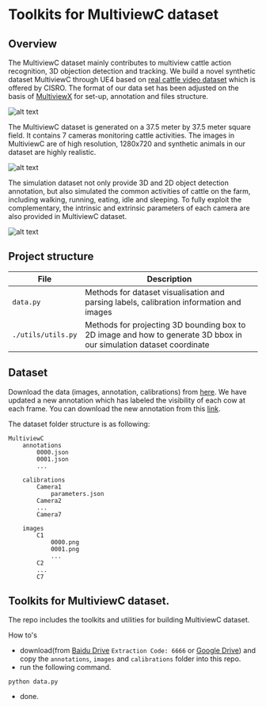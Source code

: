 # Toolkits for MultiviewC dataset

## Overview
The MultiviewC dataset mainly contributes to multiview cattle action recognition, 3D objection detection and tracking. We build a novel synthetic dataset MultiviewC through UE4 based on [real cattle video dataset](https://cloudstor.aarnet.edu.au/plus/s/fouvWr9sE6TBueO) which is offered by CISRO. The format of our data set has been adjusted on the basis of [MultiviewX](https://github.com/hou-yz/MultiviewX) for set-up, annotation and files structure.

![alt text](https://github.com/Robert-Mar/MultiviewC/blob/main/github_material/gt.png "Visualization of ground true dataset")

The MultiviewC dataset is generated on a 37.5 meter by 37.5 meter square field. It contains 7 cameras monitoring cattle activities. The images in MultiviewC are of high resolution, 1280x720 and synthetic animals in our dataset are highly realistic. 

![alt text](https://github.com/Robert-Mar/MultiviewC/blob/main/github_material/MultiviewC.png "Visualization of MultiviewC")

The simulation dataset not only provide 3D and 2D object detection annotation, but also simulated the common activities of cattle on the farm, including walking, running, eating, idle and sleeping. To fully exploit the complementary, the intrinsic and extrinsic parameters of each camera are also provided in MultiviewC dataset.

![alt text](https://github.com/Robert-Mar/MultiviewC/blob/main/github_material/labeled_MultiviewC.png "Visualization of Labeled MultiviewC")

## Project structure
| File                   | Description                                                                                      |
| ---------------------- | ------------------------------------------------------------------------------------------------ |
| `data.py`  | Methods for dataset visualisation and parsing labels, calibration information and images                                |
| `./utils/utils.py`  | Methods for projecting 3D bounding box to 2D image and how to generate 3D bbox in our simulation dataset coordinate  |

## Dataset
Download the data (images, annotation, calibrations) from [here](https://drive.google.com/file/d/1mDujUYcGl1ZdyCv-cbxpPoOs5Ae4Bgfj/view?usp=sharing). We have updated a new annotation which has labeled the visibility of each cow at each frame. You can download the new annotation from this [link](https://drive.google.com/file/d/1orM-HaYZTnAnZ0TlJSOpWiQaS56e1tia/view?usp=sharing).

The dataset folder structure is as following:
```
MultiviewC
    annotations
        0000.json
        0001.json
        ...
        
    calibrations
        Camera1
            parameters.json
        Camera2
        ...
        Camera7
        
    images
        C1
            0000.png
            0001.png
            ...
        C2
        ...
        C7 
```

## Toolkits for MultiviewC dataset.

The repo includes the toolkits and utilities for building MultiviewC dataset.

How to's
- download(from [Baidu Drive](https://pan.baidu.com/s/1__Js2tu77vuA_nn5yZLHQA) `Extraction Code: 6666` or [Google Drive](https://drive.google.com/file/d/1mDujUYcGl1ZdyCv-cbxpPoOs5Ae4Bgfj/view?usp=sharing)) and copy the `annotations`, `images` and `calibrations` folder into this repo. 
- run the following command.
```shell script
python data.py
```
- done.

